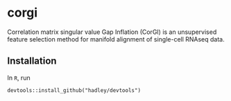 # corgi

Correlation matrix singular value Gap Inflation (CorGI) is an unsupervised feature selection method for manifold alignment of single-cell RNAseq data.

## Installation

In `R`, run

```
devtools::install_github("hadley/devtools")
```
